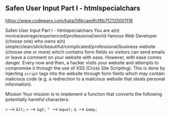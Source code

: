 ## Safen User Input Part I - htmlspecialchars

https://www.codewars.com/kata/56bcaedfcf6b7f2125001118

Safen User Input Part I - htmlspecialchars
You are a(n) novice/average/experienced/professional/world-famous Web Developer (choose one) who owns a(n) simple/clean/slick/beautiful/complicated/professional/business website (choose one or more) which contains form fields so visitors can send emails or leave a comment on your website with ease. However, with ease comes danger. Every now and then, a hacker visits your website and attempts to compromise it through the use of XSS (Cross Site Scripting). This is done by injecting `script` tags into the website through form fields which may contain malicious code (e.g. a redirection to a malicious website that steals personal information).

Mission
Your mission is to implement a function that converts the following potentially harmful characters:

`<` --> `&lt;`
`>` --> `&gt;`
`" `--> `&quot;`
`& `--> `&amp;`
